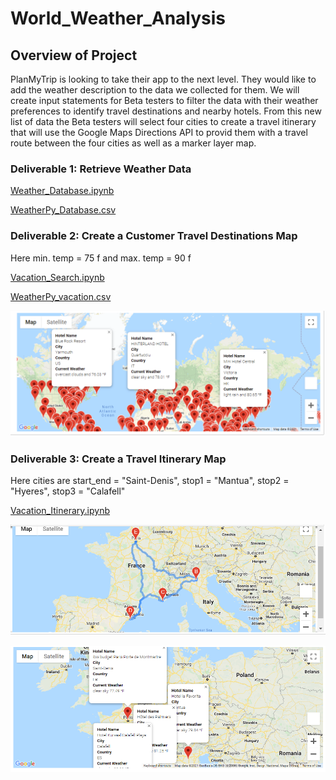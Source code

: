 # World_Weather_Analysis

## Overview of Project
PlanMyTrip is looking to take their app to the next level. They would like to add the weather description to the data we collected for them. We will create input statements for Beta testers to filter the data with their weather preferences to identify travel destinations and nearby hotels. From this new list of data the Beta testers will select four cities to create a travel itinerary that will use the Google Maps Directions API to provid them with a travel route between the four cities as well as a marker layer map.
### Deliverable 1: Retrieve Weather Data
[Weather_Database.ipynb](https://github.com/nidhipandya/World_Weather_Analysis/blob/main/Weather_Database/Weather_Database.ipynb)

[WeatherPy_Database.csv](https://github.com/nidhipandya/World_Weather_Analysis/blob/main/Weather_Database/WeatherPy_Database.csv)

### Deliverable 2: Create a Customer Travel Destinations Map
Here min. temp = 75 f and max. temp = 90 f

[Vacation_Search.ipynb](https://github.com/nidhipandya/World_Weather_Analysis/blob/main/Vacation_Search/Vacation_Search.ipynb)

[WeatherPy_vacation.csv](https://github.com/nidhipandya/World_Weather_Analysis/blob/main/Vacation_Search/WeatherPy_vacation.csv)

![WeatherPy_vacation_map.PNG](https://github.com/nidhipandya/World_Weather_Analysis/blob/main/Vacation_Search/WeatherPy_vacation_map.PNG)

### Deliverable 3: Create a Travel Itinerary Map
Here cities are start_end = "Saint-Denis", stop1 = "Mantua", stop2 = "Hyeres", stop3 = "Calafell"

[Vacation_Itinerary.ipynb](https://github.com/nidhipandya/World_Weather_Analysis/blob/main/Vacation_Itinerary/Vacation_Itinerary.ipynb)

![WeatherPy_travel_map.png](https://github.com/nidhipandya/World_Weather_Analysis/blob/main/Vacation_Itinerary/WeatherPy_travel_map.png)

![WeatherPy_travel_map_markers.png](https://github.com/nidhipandya/World_Weather_Analysis/blob/main/Vacation_Itinerary/WeatherPy_travel_map_markers.png)
